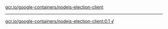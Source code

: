 [gcr.io/google-containers/nodejs-election-client](https://hub.docker.com/r/anjia0532/nodejs-election-client/tags/) 

----
[gcr.io/google-containers/nodejs-election-client:0.1 √](https://hub.docker.com/r/anjia0532/google-containers.nodejs-election-client/tags/)

